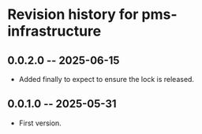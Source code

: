 # Revision history for pms-infrastructure

## 0.0.2.0 -- 2025-06-15

* Added finally to expect to ensure the lock is released.

## 0.0.1.0 -- 2025-05-31

* First version.

